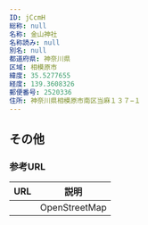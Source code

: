 ```yaml
---
ID: jCcmH
総称: null
名称: 金山神社
名称読み: null
別名: null
都道府県: 神奈川県
区域: 相模原市
緯度: 35.5277655
経度: 139.3608326
郵便番号: 2520336
住所: 神奈川県相模原市南区当麻１３７−１
---
```


## その他

### 参考URL

| URL | 説明          |
| --- | ------------- |
|     | OpenStreetMap |
